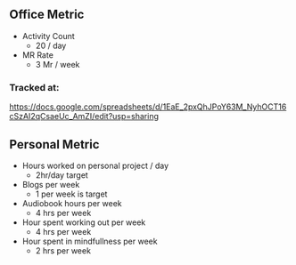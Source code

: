 ## Office Metric
- Activity Count
  - 20 / day
- MR Rate
  - 3 Mr / week

### Tracked at:

https://docs.google.com/spreadsheets/d/1EaE_2pxQhJPoY63M_NyhOCT16cSzAI2qCsaeUc_AmZI/edit?usp=sharing

## Personal Metric
- Hours worked on personal project / day
  - 2hr/day target
- Blogs per week
  - 1 per week is target
- Audiobook hours per week
  - 4 hrs per week
- Hour spent working out per week
  - 4 hrs per week
- Hour spent in mindfullness per week
  - 2 hrs per week

